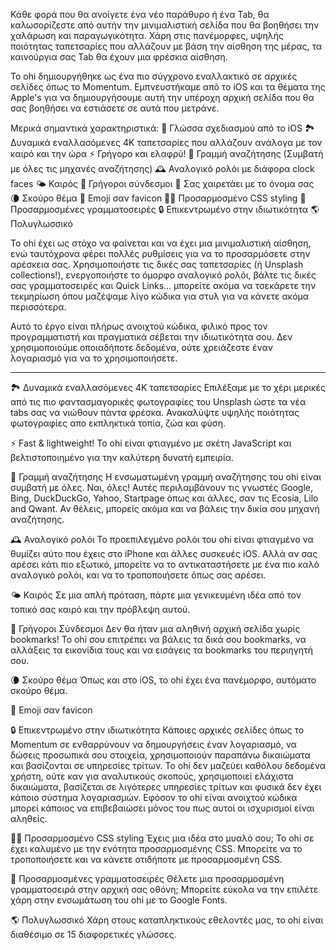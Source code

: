 Κάθε φορά που θα ανοίγετε ένα νέο παράθυρο ή ένα Tab, θα καλωσορίζεστε από αυτήν την μινιμαλιστική σελίδα που θα βοηθήσει την χαλάρωση και παραγωγικότητα. Χάρη στις πανέμορφες, υψηλής ποιότητας ταπετσαρίες που αλλάζουν με βάση την αίσθηση της μέρας, τα καινούργια σας Tab θα έχουν μια φρέσκια αίσθηση.

Το ohi δημιουργήθηκε ως ένα πιο σύγχρονο εναλλακτικό σε αρχικές σελίδες όπως το Momentum. Εμπνευστήκαμε από το iOS και τα θέματα της Apple's για να δημιουργήσουμε αυτή την υπέροχη αρχική σελίδα που θα σας βοηθήσει να εστιάσετε σε αυτά που μετράνε.

Μερικά σημαντικά χαρακτηριστικά:
🍏 Γλώσσα σχεδιασμού από το iOS
🏞 Δυναμικά εναλλασόμενες 4K ταπετσαρίες που αλλάζουν ανάλογα με τον καιρό και την ώρα
⚡️ Γρήγορο και ελαφρύ!
🔎 Γραμμή αναζήτησης (Συμβατή με όλες τις μηχανές αναζήτησης)
🕰 Αναλογικό ρολόι με διάφορα clock faces
🌤 Καιρός
🔗 Γρήγοροι σύνδεσμοι
👋 Σας χαιρετάει με το όνομα σας
🌘 Σκούρο θέμα
🥖 Emoji σαν favicon
🧑‍💻 Προσαρμοσμένο CSS styling
📝 Προσαρμοσμένες γραμματοσειρές
🔒 Επικεντρωμένο στην ιδιωτικότητα
🌎 Πολυγλωσσικό

Το ohi έχει ως στόχο να φαίνεται και να έχει μια μινιμαλιστική αίσθηση, ενώ ταυτόχρονα φέρει πολλές ρυθμίσεις για να το προσαρμόσετε στην αρέσκεια σας. Χρησιμοποιήστε τις δικές σας ταπετσαρίες (ή Unsplash collections!), ενεργοποιήστε το όμορφο αναλογικό ρολόι, βάλτε τις δικές σας γραμματοσειρές και Quick Links... μπορείτε ακόμα να τσεκάρετε την τεκμηρίωση όπου μαζέψαμε λίγο κώδικα για στυλ για να κάνετε ακόμα περισσότερα.

Αυτό το έργο είναι πλήρως ανοιχτού κώδικα, φιλικό προς τον προγραμματιστή και πραγματικά σέβεται την ιδιωτικότητα σου. Δεν χρησιμοποιούμε οποιαδήποτε δεδομένα, ούτε χρειάζεστε έναν λογαριασμό για να το χρησιμοποιήσετε.

---

🏞 Δυναμικά εναλλασόμενες 4K ταπετσαρίες
Επιλέξαμε με το χέρι μερικές από τις πιο φαντασμαγορικές φωτογραφίες του Unsplash ώστε τα νέα tabs σας να νιώθουν πάντα φρέσκα. Ανακαλύψτε υψηλής ποιότητας φωτογραφίες απο εκπληκτικά τοπία, ζώα και φύση.

⚡️ Fast & lightweight!
Το ohi είναι φτιαγμένο με σκέτη JavaScript και βελτιστοποιημένο για την καλύτερη δυνατή εμπειρία.

🔎 Γραμμή αναζήτησης
Η ενσωματωμένη γραμμή αναζήτησης του ohi είναι συμβατή με όλες. Ναι, όλες! Αυτές περιλαμβάνουν τις γνωστές Google, Bing, DuckDuckGo, Yahoo, Startpage όπως και άλλες, σαν τις Ecosia, Lilo and Qwant. Αν θέλεις, μπορείς ακόμα και να βάλεις την δικία σου μηχανή αναζήτησης.

🕰 Αναλογικό ρολόι
Το προεπιλεγμένο ρολόι του ohi είναι φτιαγμένο να θυμίζει αύτο που έχεις στο iPhone και άλλες συσκευές iOS. Αλλά αν σας αρέσει κάτι πιο εξωτικό, μπορείτε να το αντικαταστήσετε με ένα πιο καλό αναλογικό ρολόι, και να το τροποποιήσετε όπως σας αρέσει.

🌤 Καιρός
Σε μια απλή πρόταση, πάρτε μια γενικευμένη ιδέα από τον τοπικό σας καιρό και την πρόβλεψη αυτού.

🔗 Γρήγοροι Σύνδεσμοι
Δεν θα ήταν μια αληθινή αρχική σελίδα χωρίς bookmarks! Το ohi σου επιτρέπει να βάλεις τα δικά σου bookmarks, να αλλάξεις τα εικονίδια τους και να εισάγεις τα bookmarks του περιηγητή σου.

🌘 Σκούρο θέμα
Όπως και στο iOS, το ohi έχει ένα πανέμορφο, αυτόματο σκούρο θέμα.

🥖 Emoji σαν favicon

🔒 Επικεντρωμένο στην ιδιωτικότητα
Κάποιες αρχικές σελίδες όπως το Momentum σε ενθαρρύνουν να δημουργήσεις έναν λογαριασμό, να δώσεις προσωπικά σου στοιχεία, χρησιμοποιούν παραπάνω δικαιώματα και βασίζονται σε υπηρεσίες τρίτων. Το ohi δεν μαζεύει καθόλου δεδομένα χρήστη, ούτε καν για αναλυτικούς σκοπούς, χρησιμοποιεί ελάχιστα δικαιώματα, βασίζεται σε λιγότερες υπηρεσίες τρίτων και φυσικά δεν έχει κάποιο σύστημα λογαριασμών. Εφόσον το ohi είναι ανοιχτού κώδικα μπορεί κάποιος να επιβεβαιώσει μόνος του πως αυτοί οι ισχυρισμοί είναι αληθείς.

🧑‍💻 Προσαρμοσμένο CSS styling
Έχεις μια ιδέα στο μυαλό σου; Το ohi σε έχει καλυμένο με την ενότητα προσαρμοσμένης CSS. Μπορείτε να το τροποποιήσετε και να κάνετε οτιδήποτε με προσαρμοσμένη CSS.

📝 Προσαρμοσμένες γραμματοσειρές
Θέλετε μια προσαρμοσμένη γραμματοσειρά στην αρχική σας οθόνη; Μπορείτε εύκολα να την επιλέτε χάρη στην ενσωμάτωση του ohi με το Google Fonts.

🌎 Πολυγλωσσικό
Χάρη στους καταπληκτικούς εθελοντές μας, το ohi είναι διαθέσιμο σε 15 διαφορετικές γλώσσες.
